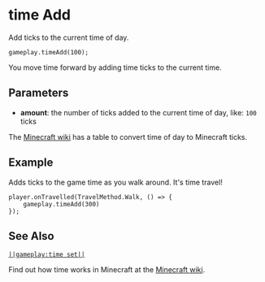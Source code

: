 # time Add

Add ticks to the current time of day.

```sig
gameplay.timeAdd(100);
```

You move time forward by adding time ticks to the current time.

## Parameters

* **amount**: the number of ticks added to the current time of day, like: `100` ticks

The [Minecraft wiki](http://minecraft.gamepedia.com/Day-night_cycle#24-hour_Minecraft_day) has a table to convert time of day to Minecraft ticks.

## Example

Adds ticks to the game time as you walk around. It's time travel!

```blocks
player.onTravelled(TravelMethod.Walk, () => {
    gameplay.timeAdd(300)
});
```

## See Also

[`||gameplay:time set||`](/reference/gameplay/time-set)

Find out how time works in Minecraft at the [Minecraft wiki](http://minecraft.gamepedia.com/Day-night_cycle).